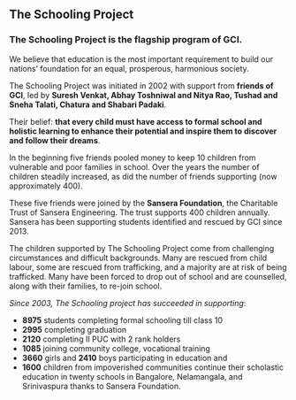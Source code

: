 <h2 class="in-page">The Schooling Project</h2>

### The Schooling Project is the flagship program of GCI.

We believe that education is the most important requirement to build our nations’ foundation for an equal, prosperous, harmonious society.

The Schooling Project was initiated in 2002 with support from **friends of GCI**, led by **Suresh Venkat, Abhay Toshniwal and Nitya Rao, Tushad and Sneha Talati, Chatura and Shabari Padaki**.

Their belief: **that every child must have access to formal school and holistic learning to enhance their potential and inspire them to discover and follow their dreams**.

<!--more-->

In the beginning five friends pooled money to keep 10 children from vulnerable and poor families in school. Over the years the number of children steadily increased, as did the number  of friends supporting (now approximately 400).

These five friends were joined by the **Sansera Foundation**, the Charitable Trust of Sansera Engineering. The trust supports 400 children annually. Sansera has been supporting students identified and rescued by GCI since 2013.

The children supported by The Schooling Project come from challenging circumstances and difficult backgrounds. Many are rescued from child labour, some are rescued from trafficking, and a majority are at risk of being trafficked.  Many have been forced to drop out of school and are counselled, along with their families, to re-join school.

_Since 2003, The Schooling project has succeeded in supporting_:

* **8975** students completing formal schooling till class 10
* **2995** completing graduation
* **2120** completing II PUC with 2 rank holders
* **1085** joining community college, vocational training
* **3660** girls and **2410** boys participating  in education and
* **1600** children from impoverished communities continue their scholastic education in twenty schools in Bangalore, Nelamangala, and Srinivaspura thanks to Sansera Foundation.
